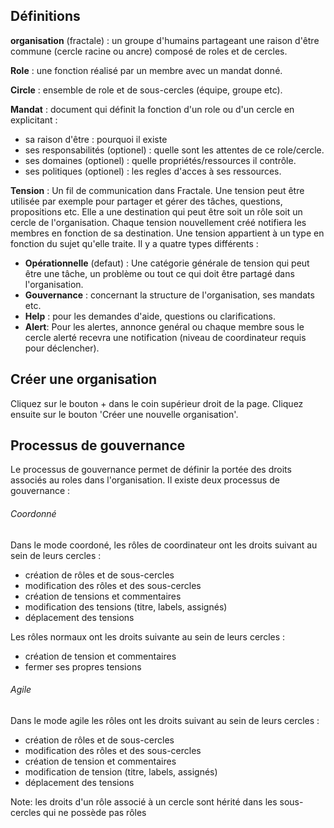 ## Définitions

**organisation** (fractale) : un groupe d'humains partageant une raison d'être commune (cercle racine ou ancre) composé de roles et de cercles.

**Role** : une fonction réalisé par un membre avec un mandat donné.   

**Circle** : ensemble de role et de sous-cercles (équipe, groupe etc).  

**Mandat** : document qui définit la fonction d'un role ou d'un cercle en explicitant :

* sa raison d'être : pourquoi il existe
* ses responsabilités (optionel) : quelle sont les attentes de ce role/cercle.
* ses domaines (optionel) : quelle propriétés/ressources il contrôle.
* ses politiques (optionel) : les regles d'acces à ses ressources.

**Tension** : Un fil de communication dans Fractale. Une tension peut être utilisée par exemple pour partager et gérer des tâches, questions, propositions etc. Elle a une destination qui peut être soit un rôle soit un cercle de l'organisation. Chaque tension nouvellement créé notifiera les membres en fonction de sa destination.
Une tension appartient à un type en fonction du sujet qu'elle traite. Il y a quatre types différents :

* **Opérationnelle** (defaut) : Une catégorie générale de tension qui peut être une tâche, un problème ou tout ce qui doit être partagé dans l'organisation.
* **Gouvernance** : concernant la structure de l'organisation, ses mandats etc.
* **Help** : pour les demandes d'aide, questions ou clarifications.
* **Alert**: Pour les alertes, annonce genéral ou chaque membre sous le cercle alerté recevra une notification (niveau de coordinateur requis pour déclencher).


## Créer une organisation

Cliquez sur le bouton + dans le coin supérieur droit de la page. Cliquez ensuite sur le bouton 'Créer une nouvelle organisation'.

## Processus de gouvernance

Le processus de gouvernance permet de définir la portée des droits associés au roles dans l'organisation. Il existe deux processus de gouvernance :

###### Coordonné

Dans le mode coordoné, les rôles de coordinateur ont les droits suivant au sein de leurs cercles :

* création de rôles et de sous-cercles
* modification des rôles et des sous-cercles
* création de tensions et commentaires
* modification des tensions (titre, labels, assignés)
* déplacement des tensions

Les rôles normaux ont les droits suivante au sein de leurs cercles :

* création de tension et commentaires 
* fermer ses propres tensions 

###### Agile

Dans le mode agile les rôles ont les droits suivant au sein de leurs cercles :

* création de rôles et de sous-cercles
* modification des rôles et des sous-cercles
* création de tension et commentaires
* modification de tension (titre, labels, assignés)
* déplacement des tensions

Note: les droits d'un rôle associé à un cercle sont hérité dans les sous-cercles qui ne possède pas rôles


